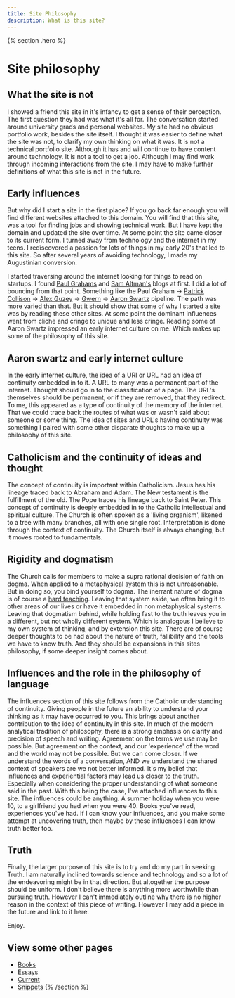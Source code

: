 ```yaml
---
title: Site Philosophy
description: What is this site?
---
```


{% section .hero %}
# Site philosophy 

## What the site is not
I showed a friend this site in it's infancy to get a sense of their perception. The first question they had was what it's all for. The conversation started around university grads and personal websites. My site had no obvious portfolio work, besides the site itself. I thought it was easier to define what the site was not, to clarify my own thinking on what it was. It is not a technical portfolio site. Although it has and will continue to have content around technology. It is not a tool to get a job. Although I may find work through incoming interactions from the site. I may have to make further definitions of what this site is not in the future.

## Early influences
But why did I start a site in the first place? If you go back far enough you will find different websites attached to this domain. You will find that this site, was a tool for finding jobs and showing technical work. But I have kept the domain and updated the site over time. At some point the site came closer to its current form. I turned away from technology and the internet in my teens. I rediscovered a passion for lots of things in my early 20's that led to this site. So after several years of avoiding technology, I made my Augustinian conversion.


I started traversing around the internet looking for things to read on startups. I found [Paul Grahams](http://www.paulgraham.com/) and [Sam Altman's](https://blog.samaltman.com/) blogs at first. I did a lot of bouncing from that point. Something like the Paul Graham -> [Patrick Collison](https://patrickcollison.com/) -> [Alex Guzey](https://guzey.com/) -> [Gwern](https://www.gwern.net/) -> [Aaron Swartz](http://www.aaronsw.com/weblog/) pipeline. The path was more varied than that. But it should show that some of why I started a site was by reading these other sites. At some point the dominant influences went from cliche and cringe to unique and less cringe. Reading some of Aaron Swartz impressed an early internet culture on me. Which makes up some of the philosophy of this site. 
## Aaron swartz and early internet culture
In the early internet culture, the idea of a URI or URL had an idea of continuity embedded in to it. A URL to many was a permanent part of the internet. Thought should go in to the classification of a page. The URL's themselves should be permanent, or if they are removed, that they redirect. To me, this appeared as a type of continuity of the memory of the internet. That we could trace back the routes of what was or wasn't said about someone or some thing. The idea of sites and URL's having continuity was something I paired with some other disparate thoughts to make up a philosophy of this site.

## Catholicism and the continuity of ideas and thought
The concept of continuity is important within Catholicism. Jesus has his lineage traced back to Abraham and Adam. The New testament is the fulfillment of the old. The Pope traces his lineage back to Saint Peter. This concept of continuity is deeply embedded in to the Catholic intellectual and spiritual culture. The Church is often spoken as a 'living organism', likened to a tree with many branches, all with one single root. Interpretation is done through the context of continuity. The Church itself is always changing, but it moves rooted to fundamentals. 

## Rigidity and dogmatism
The Church calls for members to make a supra rational decision of faith on dogma. When applied to a metaphysical system this is not unreasonable. But in doing so, you bind yourself to dogma. The inerrant nature of dogma is of course a [hard teaching](https://biblehub.com/john/6-60.htm). Leaving that system aside, we often bring it to other areas of our lives or have it embedded in non metaphysical systems. Leaving that dogmatism behind, while holding fast to the truth leaves you in a different, but not wholly different system. Which is analogous I believe to my own system of thinking, and by extension this site. There are of course deeper thoughts to be had about the nature of truth, fallibility and the tools we have to know truth. And they should be expansions in this sites philosophy, if some deeper insight comes about.

## Influences and the role in the philosophy of language
The influences section of this site follows from the Catholic understanding of continuity. Giving people in the future an ability to understand your thinking as it may have occurred to you. This brings about another contribution to the idea of continuity in this site. In much of the modern analytical tradition of philosophy, there is a strong emphasis on clarity and precision of speech and writing. Agreement on the terms we use may be possible. But agreement on the context, and our 'experience' of the word and the world may not be possible. But we can come closer. If we understand the words of a conversation, AND we understand the shared context of speakers are we not better informed. It's my belief that influences and experiential factors may lead us closer to the truth. Especially when considering the proper understanding of what someone said in the past. With this being the case, I've attached influences to this site. The influences could be anything. A summer holiday when you were 10, to a girlfriend you had when you were 40. Books you've read, experiences you've had. If I can know your influences, and you make some attempt at uncovering truth, then maybe by these influences I can know truth better too.

## Truth
Finally, the larger purpose of this site is to try and do my part in seeking Truth. I am naturally inclined towards science and technology and so a lot of the endeavoring might be in that direction. But altogether the purpose should be uniform. I don't believe there is anything more worthwhile than pursuing truth. However I can't immediately outline why there is no higher reason in the context of this piece of writing. However I may add a piece in the future and link to it here. 

Enjoy.

## View some other pages 

- [Books](/books)
- [Essays](/essays)
- [Current](/current)
- [Snippets](/snippets)
{% /section %}